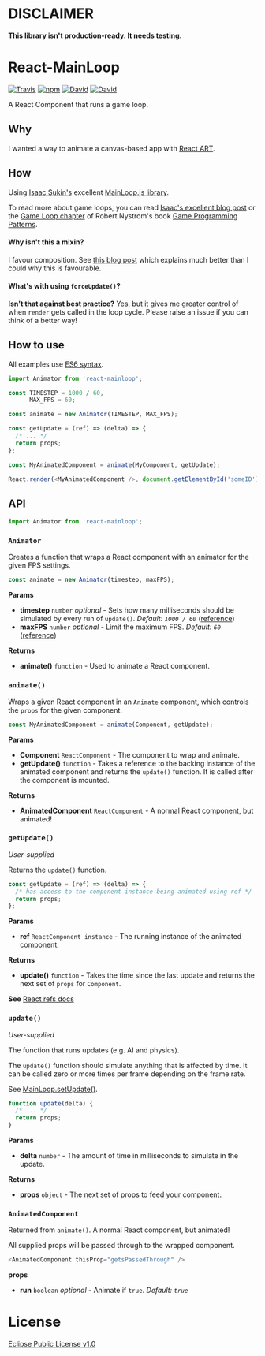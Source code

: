 
DISCLAIMER
==========

**This library isn't production-ready. It needs testing.**


React-MainLoop
==============

[![Travis](https://img.shields.io/travis/ThomWright/react-mainloop.svg?style=flat-square)](https://travis-ci.org/ThomWright/react-mainloop)
[![npm](https://img.shields.io/npm/v/react-mainloop.svg?style=flat-square)](https://www.npmjs.com/package/react-mainloop)
[![David](https://img.shields.io/david/ThomWright/react-mainloop.svg?style=flat-square)](https://david-dm.org/ThomWright/react-mainloop)
[![David](https://img.shields.io/david/dev/ThomWright/react-mainloop.svg?style=flat-square)](https://david-dm.org/ThomWright/react-mainloop#info=devDependencies)

A React Component that runs a game loop.

## Why
I wanted a way to animate a canvas-based app with [React ART](https://github.com/reactjs/react-art).

## How
Using [Isaac Sukin's](http://www.isaacsukin.com/) excellent [MainLoop.js library](https://github.com/IceCreamYou/MainLoop.js).

To read more about game loops, you can read [Isaac's excellent blog post](http://www.isaacsukin.com/news/2015/01/detailed-explanation-javascript-game-loops-and-timing) or the [Game Loop chapter](http://gameprogrammingpatterns.com/game-loop.html) of Robert Nystrom's book [Game Programming Patterns](http://gameprogrammingpatterns.com/).

#### Why isn't this a mixin?
I favour composition. See [this blog post](https://medium.com/@dan_abramov/mixins-are-dead-long-live-higher-order-components-94a0d2f9e750) which explains much better than I could why this is favourable.

#### What's with using `forceUpdate()`?
**Isn't that against best practice?**
Yes, but it gives me greater control of when `render` gets called in the loop cycle. Please raise an issue if you can think of a better way!

## How to use

All examples use [ES6 syntax](https://github.com/lukehoban/es6features).

```javascript
import Animator from 'react-mainloop';

const TIMESTEP = 1000 / 60,
      MAX_FPS = 60;

const animate = new Animator(TIMESTEP, MAX_FPS);

const getUpdate = (ref) => (delta) => {
  /* ... */
  return props;
};

const MyAnimatedComponent = animate(MyComponent, getUpdate);

React.render(<MyAnimatedComponent />, document.getElementById('someID'));

```

## API

```javascript
import Animator from 'react-mainloop';
```

### `Animator`

Creates a function that wraps a React component with an animator for the given FPS settings.

```javascript
const animate = new Animator(timestep, maxFPS);
```

**Params**
- **timestep** `number` *optional* - Sets how many milliseconds should be simulated by every run of `update()`. *Default: `1000 / 60`* ([reference](https://icecreamyou.github.io/MainLoop.js/docs/#!/api/MainLoop-method-setSimulationTimestep))
- **maxFPS** `number` *optional* - Limit the maximum FPS. *Default: `60`* ([reference](https://icecreamyou.github.io/MainLoop.js/docs/#!/api/MainLoop-method-setMaxAllowedFPS))

**Returns**
- **animate()** `function` - Used to animate a React component.

### `animate()`

Wraps a given React component in an `Animate` component, which controls the `props` for the given component.

```javascript
const MyAnimatedComponent = animate(Component, getUpdate);
```

**Params**
- **Component** `ReactComponent` - The component to wrap and animate.
- **getUpdate()** `function` - Takes a reference to the backing instance of the animated component and returns the `update()` function. It is called after the component is mounted.

**Returns**
- **AnimatedComponent** `ReactComponent` - A normal React component, but animated!

### `getUpdate()`
*User-supplied*

Returns the `update()` function.

```javascript
const getUpdate = (ref) => (delta) => {
  /* has access to the component instance being animated using ref */
  return props;
};
```

**Params**
- **ref** `ReactComponent instance` - The running instance of the animated component.

**Returns**
- **update()** `function` - Takes the time since the last update and returns the next set of `props` for `Component`.

**See**
[React refs docs](https://facebook.github.io/react/docs/more-about-refs.html)

### `update()`
*User-supplied*

The function that runs updates (e.g. AI and physics).

The `update()` function should simulate anything that is affected by time. It can be called zero or more times per frame depending on the frame rate.

See [MainLoop.setUpdate()](https://icecreamyou.github.io/MainLoop.js/docs/#!/api/MainLoop-method-setUpdate).

```javascript
function update(delta) {
  /* ... */
  return props;
}
```

**Params**
- **delta** `number` - The amount of time in milliseconds to simulate in the update.

**Returns**
- **props** `object` - The next set of props to feed your component.

### `AnimatedComponent`
Returned from `animate()`. A normal React component, but animated!

All supplied props will be passed through to the wrapped component.

```javascript
<AnimatedComponent thisProp="getsPassedThrough" />
```

**props**
- **run** `boolean` *optional* - Animate if `true`. *Default: `true`*

# License
[Eclipse Public License v1.0](LICENSE)
